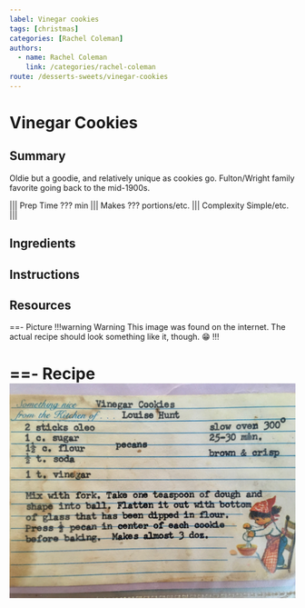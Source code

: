 ```yaml
---
label: Vinegar cookies
tags: [christmas]
categories: [Rachel Coleman]
authors:
  - name: Rachel Coleman
    link: /categories/rachel-coleman
route: /desserts-sweets/vinegar-cookies
---
```


# Vinegar Cookies
## Summary
Oldie but a goodie, and relatively unique as cookies go. Fulton/Wright family favorite going back to the mid-1900s.

||| Prep Time
??? min
||| Makes
??? portions/etc.
||| Complexity
Simple/etc.
|||

## Ingredients

## Instructions

## Resources
==- Picture
!!!warning Warning
This image was found on the internet. The actual recipe should look something like it, though. 😁
!!!
<!--- ![](/static/banners/tmp/???.webp) --->
==- Recipe
![](/static/recipes/vinegar-cookies.jpg)
===
